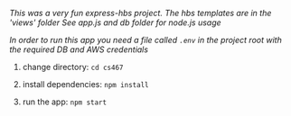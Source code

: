 _This was a very fun express-hbs project. The hbs templates are in the 'views' folder_
_See app.js and db folder for node.js usage_

_In order to run this app you need a file called `.env` in the project root with the required DB and AWS credentials_

   1. change directory: `cd cs467`

   2. install dependencies: `npm install`

   3. run the app: `npm start`
